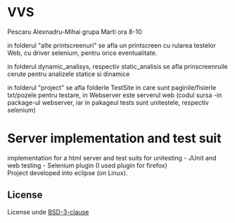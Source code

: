 # VVS

Pescaru Alexnadru-Mihai
grupa Marti ora 8-10

in folderul "alte printscreenuri" se afla un printscreen cu rularea testelor Web, cu driver selenium, pentru orice eventualitate.

in folderul dynamic_analisys, respectiv static_analisis se afla prinscreenruile cerute pentru analizele statice si dinamice

in folderul "project" se afla folderle TestSite in care sunt paginile/fisierle txt/pozele pentru testare, in Webserver este serverul web (codul sursa -in package-ul webserver, iar  in pakageul tests sunt unitestele, respectiv selenium)


# Server implementation and test suit

implementation for a html server and test suits for unitesting - JUnit and web testing - Selenium plugin (I used plugin for firefox)  
Project developed into eclipse (on Linux).

## License
License unde [BSD-3-clause](https://github.com/UnProgramator/VVS/blob/main/LICENSE)
